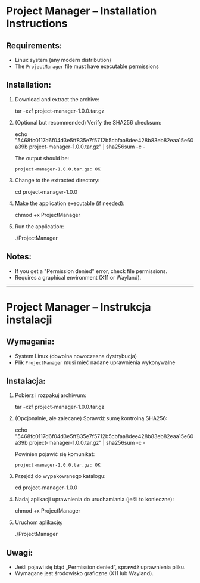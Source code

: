 Project Manager – Installation Instructions
===========================================

Requirements:
-------------
- Linux system (any modern distribution)
- The `ProjectManager` file must have executable permissions

Installation:
-------------
1. Download and extract the archive:

   tar -xzf project-manager-1.0.0.tar.gz

2. (Optional but recommended) Verify the SHA256 checksum:

   echo "5468fc0117d6f04d3e5ff835e7f5712b5cbfaa8dee428b83eb82eaa15e60a39b  project-manager-1.0.0.tar.gz" | sha256sum -c -

   The output should be:

   `project-manager-1.0.0.tar.gz: OK`

3. Change to the extracted directory:

   cd project-manager-1.0.0

4. Make the application executable (if needed):

   chmod +x ProjectManager

5. Run the application:

   ./ProjectManager

Notes:
------
- If you get a "Permission denied" error, check file permissions.
- Requires a graphical environment (X11 or Wayland).


------------------------------------------------------------

Project Manager – Instrukcja instalacji
=======================================

Wymagania:
----------
- System Linux (dowolna nowoczesna dystrybucja)
- Plik `ProjectManager` musi mieć nadane uprawnienia wykonywalne

Instalacja:
-----------
1. Pobierz i rozpakuj archiwum:

   tar -xzf project-manager-1.0.0.tar.gz

2. (Opcjonalnie, ale zalecane) Sprawdź sumę kontrolną SHA256:

   echo "5468fc0117d6f04d3e5ff835e7f5712b5cbfaa8dee428b83eb82eaa15e60a39b  project-manager-1.0.0.tar.gz" | sha256sum -c -

   Powinien pojawić się komunikat:

   `project-manager-1.0.0.tar.gz: OK`

3. Przejdź do wypakowanego katalogu:

   cd project-manager-1.0.0

4. Nadaj aplikacji uprawnienia do uruchamiania (jeśli to konieczne):

   chmod +x ProjectManager

5. Uruchom aplikację:

   ./ProjectManager

Uwagi:
------
- Jeśli pojawi się błąd „Permission denied”, sprawdź uprawnienia pliku.
- Wymagane jest środowisko graficzne (X11 lub Wayland).
